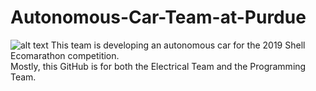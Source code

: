 # Autonomous-Car-Team-at-Purdue
![alt text](http://purdueautonomous.com/wp-content/uploads/2018/04/cropped-ACTLogoRendition5-1.png "PACT Logo")
This team is developing an autonomous car for the 2019 Shell Ecomarathon competition.  
Mostly, this GitHub is for both the Electrical Team and the Programming Team.  
